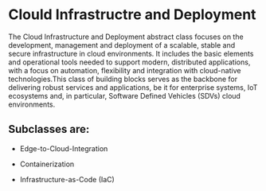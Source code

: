 # Clould Infrastructre and Deployment

The Cloud Infrastructure and Deployment abstract class focuses on the development, management 
and deployment of a scalable, stable and secure infrastructure in cloud environments. It includes 
the basic elements and operational tools needed to support modern, distributed applications, with 
a focus on automation, flexibility and integration with cloud-native technologies.This class of 
building blocks serves as the backbone for delivering robust services and applications, be it 
for enterprise systems, IoT ecosystems and, in particular, Software Defined Vehicles (SDVs) 
cloud environments.

## Subclasses are:

* Edge-to-Cloud-Integration

* Containerization

* Infrastructure-as-Code (IaC)
